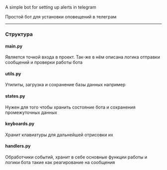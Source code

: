 A simple bot for setting up alerts in telegram

Простой бот для установки оповещений в телеграм

---
### Структура
#### main.py
Является точкой входа в проект.
Так-же в нём описана логика отправки сообщений и проверки работы бота
#### utils.py
Утилиты, загрузка и сохранение базы данных например
#### states.py
Нужен для того чтобы хранить состояние бота и сохранения промежуточных данных
#### keyboards.py
Хранит клавиатуры для дальнейшей отрисовки их
#### handlers.py
Обработчики событий, хранит в себе основные функции работы и логики бота такие как реагирование на сообщения
